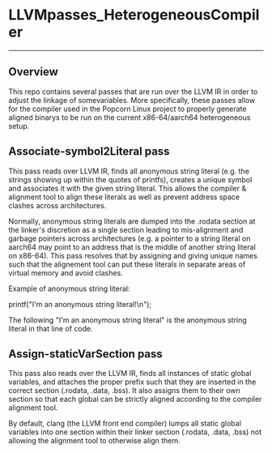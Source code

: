 # LLVMpasses_HeterogeneousCompiler

--------
Overview
--------

This repo contains several passes that are run over the LLVM IR in order to
adjust the linkage of somevariables. More specifically, these passes allow for
the compiler used in the Popcorn Linux project to properly generate aligned
binarys to be run on the current x86-64/aarch64 heterogeneous setup.

Associate-symbol2Literal pass
-----------------------------

This pass reads over LLVM IR, finds all anonymous string literal (e.g. the
strings showing up within the quotes of printfs), creates a unique symbol and
associates it with the given string literal. This allows the compiler &
alignment tool to align these literals as well as prevent address space clashes
across architectures.

Normally, anonymous string literals are dumped into the .rodata section at the
linker's discretion as a single section leading to mis-alignment and garbage
pointers across architectures (e.g. a pointer to a string literal on aarch64
may point to an address that is the middle of another string literal on x86-64).
This pass resolves that by assigning and giving unique names such that the 
alignement tool can put these literals in separate areas of virtual memory and
avoid clashes.

Example of anonymous string literal:

printf("I'm an anonymous string literal!\n");

The following "I'm an anonymous string literal" is the anonymous string literal
in that line of code.

Assign-staticVarSection pass
----------------------------

This pass also reads over the LLVM IR, finds all instances of static global
variables, and attaches the proper prefix such that they are inserted in the
correct section (.rodata, .data, .bss). It also assigns them to their own
section so that each global can be strictly aligned according to the compiler
alignment tool.

By default, clang (the LLVM front end compiler) lumps all static global
variables into one section within their linker section (.rodata, .data, .bss)
not allowing the alignment tool to otherwise align them.
